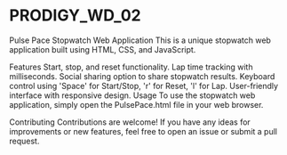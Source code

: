 # PRODIGY_WD_02
Pulse Pace Stopwatch Web Application
This is a unique stopwatch web application built using HTML, CSS, and JavaScript.

Features
Start, stop, and reset functionality.
Lap time tracking with milliseconds.
Social sharing option to share stopwatch results.
Keyboard control using 'Space' for Start/Stop, 'r' for Reset, 'l' for Lap.
User-friendly interface with responsive design.
Usage
To use the stopwatch web application, simply open the PulsePace.html file in your web browser.

Contributing
Contributions are welcome! If you have any ideas for improvements or new features, feel free to open an issue or submit a pull request.
